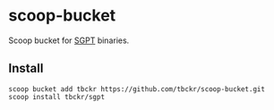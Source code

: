 # scoop-bucket

Scoop bucket for [SGPT](https://github.com/tbckr/sgpt) binaries.

## Install

```shell
scoop bucket add tbckr https://github.com/tbckr/scoop-bucket.git
scoop install tbckr/sgpt
```
